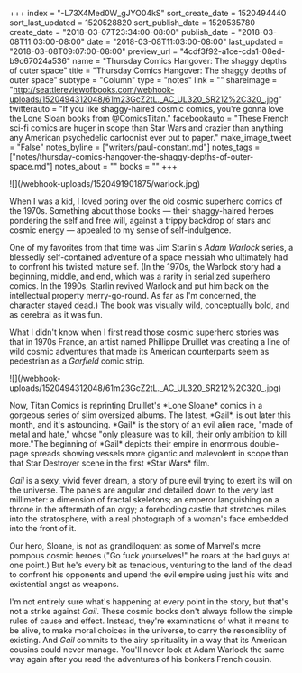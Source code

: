 +++
index = "-L73X4Med0W_gJYO04kS"
sort_create_date = 1520494440
sort_last_updated = 1520528820
sort_publish_date = 1520535780
create_date = "2018-03-07T23:34:00-08:00"
publish_date = "2018-03-08T11:03:00-08:00"
date = "2018-03-08T11:03:00-08:00"
last_updated = "2018-03-08T09:07:00-08:00"
preview_url = "4cdf3f92-a1ce-cda1-08ed-b9c67024a536"
name = "Thursday Comics Hangover: The shaggy depths of outer space"
title = "Thursday Comics Hangover: The shaggy depths of outer space"
subtype = "Column"
type = "notes"
link = ""
shareimage = "http://seattlereviewofbooks.com/webhook-uploads/1520494312048/61m23GcZ2tL._AC_UL320_SR212%2C320_.jpg"
twitterauto = "If you like shaggy-haired cosmic comics, you're gonna love the Lone Sloan books from @ComicsTitan."
facebookauto = "These French sci-fi comics are huger in scope than Star Wars and crazier than anything any American psychedelic cartoonist ever put to paper."
make_image_tweet = "False"
notes_byline = ["writers/paul-constant.md"]
notes_tags = ["notes/thursday-comics-hangover-the-shaggy-depths-of-outer-space.md"]
notes_about = ""
books = ""
+++
<p class="image-left">![](/webhook-uploads/1520491901875/warlock.jpg)</p>
When I was a kid, I loved poring over the old cosmic superhero comics of the 1970s. Something about those books — their shaggy-haired heroes pondering the self and free will, against a trippy backdrop of stars and cosmic energy — appealed to my sense of self-indulgence. 

One of my favorites from that time was Jim Starlin's *Adam Warlock* series, a blessedly self-contained adventure of a space messiah who ultimately had to confront his twisted mature self. (In the 1970s, the Warlock story had a beginning, middle, and end, which was a rarity in serialized superhero comics. In the 1990s, Starlin revived Warlock and put him back on the intellectual property merry-go-round. As far as I'm concerned, the character stayed dead.) The book was visually wild, conceptually bold, and as cerebral as it was fun.

What I didn't know when I first read those cosmic superhero stories was that in 1970s France, an artist named Phillippe Druillet was creating a line of wild cosmic adventures that made its American counterparts seem as pedestrian as a *Garfield* comic strip. 

<p class="image-left">![](/webhook-uploads/1520494312048/61m23GcZ2tL._AC_UL320_SR212%2C320_.jpg)</p>
Now, Titan Comics is reprinting Druillet's *Lone Sloane* comics in a gorgeous series of slim oversized albums. The latest, *Gail*, is out later this month, and it's astounding. *Gail* is the story of an evil alien race, "made of metal and hate," whose "only pleasure was to kill, their only ambition to kill more."The beginning of *Gail* depicts their empire in enormous double-page spreads showing vessels more gigantic and malevolent in scope than that Star Destroyer scene in the first *Star Wars* film.

*Gail* is a sexy, vivid fever dream, a story of pure evil trying to exert its will on the universe. The panels are angular and detailed down to the very last millimeter: a dimension of fractal skeletons; an emperor languishing on a throne in the aftermath of an orgy; a foreboding castle that stretches miles into the stratosphere, with a real photograph of a woman's face embedded into the front of it.

Our hero, Sloane, is not as grandiloquent as some of Marvel's more pompous cosmic heroes ("Go fuck yourselves!" he roars at the bad guys at one point.) But he's every bit as tenacious, venturing to the land of the dead to confront his opponents and upend the evil empire using just his wits and existential angst as weapons. 

I'm not entirely sure what's happening at every point in the story, but that's not a strike against *Gail*. These cosmic books don't always follow the simple rules of cause and effect. Instead, they're examinations of what it means to be alive, to make moral choices in the universe, to carry the resonsiblity of existing. And *Gail* commits to the airy spirituality in a way that its American cousins could never manage. You'll never look at Adam Warlock the same way again after you read the adventures of his bonkers French cousin.